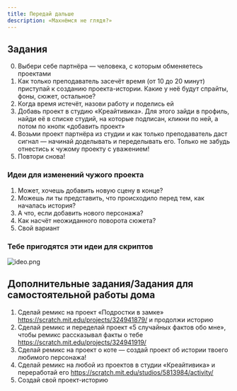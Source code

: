 ```yaml
---
title: Передай дальше
description: «Махнёмся не глядя?»
---
```


## Задания

0) Выбери себе партнёра — человека, с которым обменяетесь проектами
1) Как только преподаватель засечёт время (от 10 до 20 минут) приступай к созданию проекта-истории. Какие у неё будут спрайты, фоны, сюжет, остальное?
2) Когда время истечёт, назови работу и поделись ей
3) Добавь проект в студию «Креайтивика». Для этого зайди в профиль, найди её в списке студий, на которые подписан, кликни по ней, а потом по кнопк «добавить проект» 
4) Возьми проект партнёра из студии и как только преподаватель даст сигнал — начинай доделывать и переделывать его. Только не забудь отнестись к чужому проекту с уважением!
5) Повтори снова!

### Идеи для изменений чужого проекта

1. Может, хочешь добавить новую сцену в конце?
1. Можешь ли ты представить, что происходило перед тем, как началась история?
1. А что, если добавить нового персонажа?
1. Как насчёт неожиданного поворота сюжета?
1. Свой вариант


### Тебе пригодятся эти идеи для скриптов
![ideo.png]({{site.baseurl}}/lessons/dalshe/ideo.png)

## Дополнительные задания/Задания для самостоятельной работы дома
1) Сделай ремикс на проект «Подростки в замке» https://scratch.mit.edu/projects/324941879/ и продолжи историю
2) Сделай ремикс и переделай проект «5 случайных фактов обо мне», чтобы ремикс рассказывал факты о тебе https://scratch.mit.edu/projects/324941919/ 
3) Сделай ремикс на проект о коте — создай проект об истории твоего любимого персонажа!
4) Сделай ремикс на любой из проектов в студии «Креайтивика» и переработай его https://scratch.mit.edu/studios/5813984/activity/ 
5) Создай свой проект-историю
